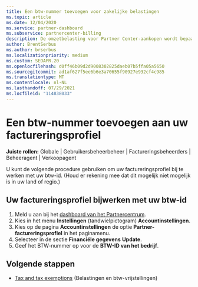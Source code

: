 ```yaml
---
title: Een btw-nummer toevoegen voor zakelijke belastingen
ms.topic: article
ms.date: 12/04/2020
ms.service: partner-dashboard
ms.subservice: partnercenter-billing
description: De omzetbelasting voor Partner Center-aankopen wordt bepaald door het adres van uw bedrijf. Bedrijven in sommige landen kunnen hun btw-nummer of lokale equivalent verstrekken.
author: BrentSerbus
ms.author: brserbus
ms.localizationpriority: medium
ms.custom: SEOAPR.20
ms.openlocfilehash: d0ff46b09d2d9008302825daeb07b5ffa05a5650
ms.sourcegitcommit: ad1af627f5ee6b6e3a70655f90927e932cf4c985
ms.translationtype: MT
ms.contentlocale: nl-NL
ms.lasthandoff: 07/29/2021
ms.locfileid: "114838033"
---
```

# <a name="add-a-vat-id-to-your-billing-profile"></a>Een btw-nummer toevoegen aan uw factureringsprofiel

**Juiste rollen:** Globale | Gebruikersbeheerbeheer | Factureringsbeheerders | Beheeragent | Verkoopagent

U kunt de volgende procedure gebruiken om uw factureringsprofiel bij te werken met uw btw-id. (Houd er rekening mee dat dit mogelijk niet mogelijk is in uw land of regio.)

## <a name="update-your-billing-profile-with-your-vat-id"></a>Uw factureringsprofiel bijwerken met uw btw-id

1. Meld u aan bij het [dashboard van het Partnercentrum](https://partner.microsoft.com/dashboard/).
2. Kies in het menu **Instellingen** (tandwielpictogram) **Accountinstellingen**.
3. Kies op de pagina **Accountinstellingen** de optie **Partner-factureringsprofiel** in het paginamenu.
4. Selecteer in de sectie **Financiële gegevens** **Update**.
5. Geef het BTW-nummer op voor de **BTW-ID van het bedrijf**.

## <a name="next-steps"></a>Volgende stappen

- [Tax and tax exemptions](tax-and-tax-exemptions.md) (Belastingen en btw-vrijstellingen)
